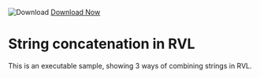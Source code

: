 ![Download](https://github.githubassets.com/images/icons/emoji/unicode/23ec.png?v8) [Download Now](https://inflectra.github.io/DownGit/#/home?url=https://github.com/Inflectra/rapise-samples/tree/master/RVLConcatStrings)

# String concatenation in RVL

This is an executable sample, showing 3 ways of combining strings in RVL.